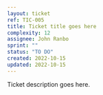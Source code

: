 ```yaml
---
layout: ticket
ref: TIC-005
title: Ticket title goes here
complexity: 12
assignee: John Ranbo
sprint: ""
status: "TO DO"
created: 2022-10-15
updated: 2022-10-15
---
```

Ticket description goes here.
